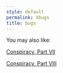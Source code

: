 ```yaml
---
style: default
permalink: Xbugs
title: bugs
---
```

You may also like:

[Conspiracy, Part VII](http://scp-wiki.net/conspiracy-part-vii)

[Conspiracy, Part VIII](http://scp-wiki.net/conspiracy-part-viii)
